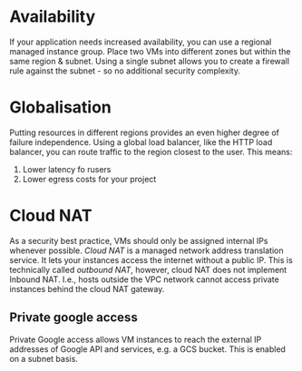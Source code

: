 # Availability
If your application needs increased availability, you can use a regional managed instance group.
Place two VMs into different zones but within the same region & subnet.
Using a single subnet allows you to create a firewall rule against the subnet - so no additional security complexity.

# Globalisation
Putting resources in different regions provides an even higher degree of failure independence.
Using a global load balancer, like the HTTP load balancer, you can route traffic to the region closest to the user.
This means:
1. Lower latency fo rusers
1. Lower egress costs for your project

# Cloud NAT
As a security best practice, VMs should only be assigned internal IPs whenever possible.
_Cloud NAT_ is a managed network address translation service.
It lets your instances access the internet without a public IP.
This is technically called _outbound NAT_, however, cloud NAT does not implement Inbound NAT.
I.e., hosts outside the VPC network cannot access private instances behind the cloud NAT gateway.
## Private google access
Private Google access allows VM instances to reach the external IP addresses of Google API and services, e.g. a GCS bucket.
This is enabled on a subnet basis.
